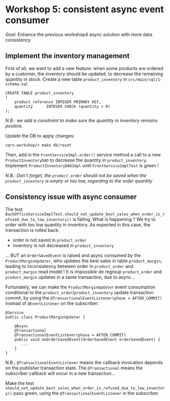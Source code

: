 # Workshop 5: consistent async event consumer

_Goal:_ 
Enhance the previous workshop4 async solution with more data consistency

## Implement the inventory management

First of all, we want to add a new feature: when some products are ordered by a customer, the inventory should be updated, to decrease the remaining quantity in stock.
Create a new table `product_inventory` in `src/main/sql/1-schema.sql`
```
CREATE TABLE product_inventory
(
    product_reference INTEGER PRIMARY KEY,
    quantity      INTEGER CHECK (quantity > 0)
);
```
*N.B.: we add a constraint to make sure the quantity in inventory remains positive.*

Update the DB to apply changes:
```
cqrs-workshop/> make db/reset
```

Then, add in the `FrontServiceImpl.order()` service method a call to a new `ProductInventoryDAO` to decrease the quantity in `product_inventory`. 
Implement `ProductInventoryDAOImpl` until `FrontServiceImplTest` is green ! 

*N.B.: Don't forget, the `product_order` should not be saved when the `product_inventory` is empty or too low, regarding to the order quantity*


## Consistency issue with async consumer

The test `BackOfficeServiceImplTest.should_not_update_best_sales_when_order_is_refused_due_to_low_inventory()` is failing. What is happening ?
We try to order with too low quantity in inventory. As expected in this case, the transaction is rolled back:
* order is not saved in `product_order`
* inventory is not decreased in `product_inventory`

... BUT an `OrderSAvedEvent` is raised and async consumed by the `ProductMarginUpdater`, who updates the best sales in table `product_margin`, leading to inconsistency between order in `product_order` and `product_margin` read model !
It is impossible de regroup `product_order` and `product_margin` updates in a same transaction, due to async... 

Fortunately, we can make the `ProductMarginUpdater` event consumption conditional to the `product_order`/`product_inventory` update transaction commit, by using the `@TransactionalEventListener(phase = AFTER_COMMIT)` instead of `@EventListener` on the subscriber:
````
@Service
public class ProductMarginUpdater {
 
    @Async
    @Transactional
    @TransactionalEventListener(phase = AFTER_COMMIT)
    public void onOrderSavedEvent(OrderSavedEvent orderSavedEvent) {
       ...
    }
}
````
N.B.; `@TransactionalEventListener` means the callback invocation depends on the *publisher* transaction state. The `@Transactional` means the *subscriber* callback will occur in a new transaction...

Make the test `should_not_update_best_sales_when_order_is_refused_due_to_low_inventory()` pass green, using the `@TransactionalEventListener` in the subscriber.